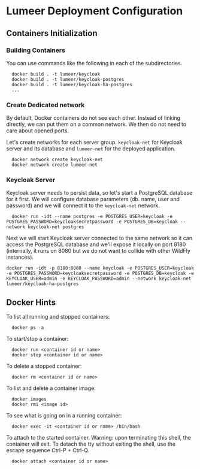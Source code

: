 # Lumeer Deployment Configuration

## Containers Initialization

### Building Containers

You can use commands like the following in each of the subdirectories.

```
  docker build . -t lumeer/keycloak
  docker build . -t lumeer/keycloak-postgres
  docker build . -t lumeer/keycloak-ha-postgres
  ...
```

### Create Dedicated network

By default, Docker containers do not see each other. Instead of linking directly, we can put them on a common network. We then do not need to
care about opened ports.

Let's create networks for each server group. `keycloak-net` for Keycloak server and its database and `lumeer-net` for the deployed application.

```
  docker network create keycloak-net
  docker network create lumeer-net
```

### Keycloak Server

Keycloak server needs to persist data, so let's start a PostgreSQL database for it first. We will configure database parameters (db. name, user and password)
and we will connect it to the `keycloak-net` network.

```
  docker run -idt --name postgres -e POSTGRES_USER=keycloak -e POSTGRES_PASSWORD=keycloaksecretpassword -e POSTGRES_DB=keycloak --network keycloak-net postgres
```

Next we will start Keycloak server connected to the same network so it can access the PostgreSQL database and we'll expose it locally on port 8180
(internally, it runs on 8080 but we do not want to collide with other WildFly instances).

```
docker run -idt -p 8180:8080 --name keycloak -e POSTGRES_USER=keycloak -e POSTGRES_PASSWORD=keycloaksecretpassword -e POSTGRES_DB=keycloak -e KEYCLOAK_USER=admin -e KEYCLOAK_PASSWORD=admin --network keycloak-net lumeer/keycloak-ha-postgres
```

## Docker Hints

To list all running and stopped containers:
```
  docker ps -a
```

To start/stop a container:
```
  docker run <container id or name>
  docker stop <container id or name>
```

To delete a stopped container:
```
  docker rm <container id or name>
```

To list and delete a container image:
```
  docker images
  docker rmi <image id>
```

To see what is going on in a running container:
```
  docker exec -it <container id or name> /bin/bash
```

To attach to the started container. 
Warning: upon terminating this shell, the container will exit. To detach the tty without exiting the shell, use the escape sequence Ctrl-P + Ctrl-Q.
```
  docker attach <container id or name>
```
